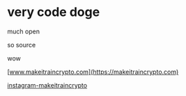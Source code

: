 # very code doge

much open

so source

wow

[www.makeitraincrypto.com](https://makeitraincrypto.com)

[instagram-makeitraincrypto](https://instagram.com/makeitraincrypto)

